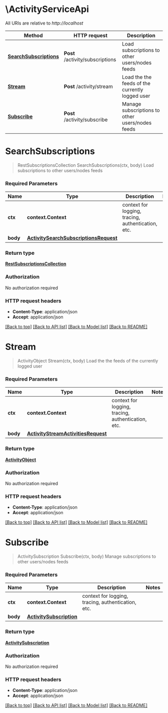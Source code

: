 # \ActivityServiceApi

All URIs are relative to *http://localhost*

Method | HTTP request | Description
------------- | ------------- | -------------
[**SearchSubscriptions**](ActivityServiceApi.md#SearchSubscriptions) | **Post** /activity/subscriptions | Load subscriptions to other users/nodes feeds
[**Stream**](ActivityServiceApi.md#Stream) | **Post** /activity/stream | Load the the feeds of the currently logged user
[**Subscribe**](ActivityServiceApi.md#Subscribe) | **Post** /activity/subscribe | Manage subscriptions to other users/nodes feeds


# **SearchSubscriptions**
> RestSubscriptionsCollection SearchSubscriptions(ctx, body)
Load subscriptions to other users/nodes feeds

### Required Parameters

Name | Type | Description  | Notes
------------- | ------------- | ------------- | -------------
 **ctx** | **context.Context** | context for logging, tracing, authentication, etc.
  **body** | [**ActivitySearchSubscriptionsRequest**](ActivitySearchSubscriptionsRequest.md)|  | 

### Return type

[**RestSubscriptionsCollection**](restSubscriptionsCollection.md)

### Authorization

No authorization required

### HTTP request headers

 - **Content-Type**: application/json
 - **Accept**: application/json

[[Back to top]](#) [[Back to API list]](../../README.md#documentation-for-api-endpoints) [[Back to Model list]](../../README.md#documentation-for-models) [[Back to README]](../../README.md)

# **Stream**
> ActivityObject Stream(ctx, body)
Load the the feeds of the currently logged user

### Required Parameters

Name | Type | Description  | Notes
------------- | ------------- | ------------- | -------------
 **ctx** | **context.Context** | context for logging, tracing, authentication, etc.
  **body** | [**ActivityStreamActivitiesRequest**](ActivityStreamActivitiesRequest.md)|  | 

### Return type

[**ActivityObject**](activityObject.md)

### Authorization

No authorization required

### HTTP request headers

 - **Content-Type**: application/json
 - **Accept**: application/json

[[Back to top]](#) [[Back to API list]](../../README.md#documentation-for-api-endpoints) [[Back to Model list]](../../README.md#documentation-for-models) [[Back to README]](../../README.md)

# **Subscribe**
> ActivitySubscription Subscribe(ctx, body)
Manage subscriptions to other users/nodes feeds

### Required Parameters

Name | Type | Description  | Notes
------------- | ------------- | ------------- | -------------
 **ctx** | **context.Context** | context for logging, tracing, authentication, etc.
  **body** | [**ActivitySubscription**](ActivitySubscription.md)|  | 

### Return type

[**ActivitySubscription**](activitySubscription.md)

### Authorization

No authorization required

### HTTP request headers

 - **Content-Type**: application/json
 - **Accept**: application/json

[[Back to top]](#) [[Back to API list]](../../README.md#documentation-for-api-endpoints) [[Back to Model list]](../../README.md#documentation-for-models) [[Back to README]](../../README.md)

